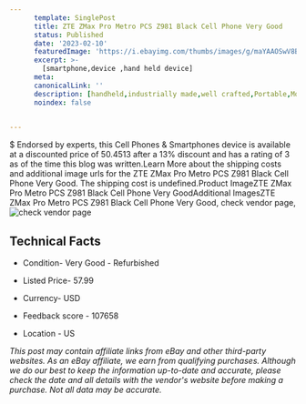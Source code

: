 ```yaml
---
      template: SinglePost
      title: ZTE ZMax Pro Metro PCS Z981 Black Cell Phone Very Good
      status: Published
      date: '2023-02-10'
      featuredImage: 'https://i.ebayimg.com/thumbs/images/g/maYAAOSwV8Bj3VnB/s-l225.jpg'
      excerpt: >-
        [smartphone,device ,hand held device]
      meta:
      canonicalLink: ''
      description: [handheld,industrially made,well crafted,Portable,Mobile,Compact,Convenient,Lightweight,Maneuverable,Man-portable,Miniature,Carriable,Hand-held,Light,Holdable,Transportable,Mobile device,Pocket-sized,On-the-go,Wireless,Cordless,Compact size,Convenient size, smartphone,device ,hand held device]
      noindex: false

        
---
```

$
    Endorsed by experts, this Cell Phones & Smartphones device is available at a discounted price of 50.4513 after a 13% discount and has a rating of 3 as of the time this blog was written.Learn More about the shipping costs and additional image urls for the ZTE ZMax Pro Metro PCS Z981 Black Cell Phone Very Good. The shipping cost is undefined.Product ImageZTE ZMax Pro Metro PCS Z981 Black Cell Phone Very GoodAdditional ImagesZTE ZMax Pro Metro PCS Z981 Black Cell Phone Very Good, check vendor page, ![check vendor page](https://origin-galleryplus.ebayimg.com/ws/web/404142357334_2_0_1/225x225.jpg,https://origin-galleryplus.ebayimg.com/ws/web/404142357334_3_0_1/225x225.jpg)
    
    

 ## Technical Facts 



     
      

 - Condition- Very Good - Refurbished 


      

 - Listed Price- 57.99 


      

 - Currency- USD 


      

 - Feedback score - 107658 


      

 - Location - US 


      
      

 *_This post may contain affiliate links from eBay and other third-party websites. As an eBay affiliate, we earn from qualifying purchases. Although we do our best to keep the information up-to-date and accurate, please check the date and all details with the vendor's website before making a purchase. Not all data may be accurate._*



    
    
    
    
    